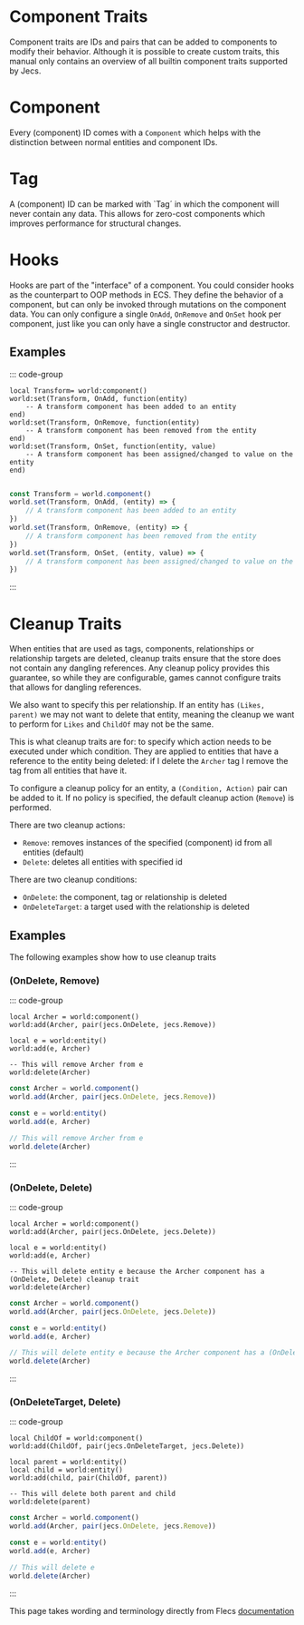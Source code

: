 # Component Traits
Component traits are IDs and pairs that can be added to components to modify their behavior. Although it is possible to create custom traits, this manual only contains an overview of all builtin component traits supported by Jecs.

# Component
Every (component) ID comes with a `Component` which helps with the distinction between normal entities and component IDs.

# Tag
A (component) ID can be marked with `Tag´ in which the component will never contain any data. This allows for zero-cost components which improves performance for structural changes.

# Hooks
Hooks are part of the "interface" of a component. You could consider hooks as the counterpart to OOP methods in ECS. They define the behavior of a component, but can only be invoked through mutations on the component data. You can only configure a single `OnAdd`, `OnRemove` and `OnSet` hook per component, just like you can only have a single constructor and destructor.

## Examples
::: code-group

```luau [luau]
local Transform= world:component()
world:set(Transform, OnAdd, function(entity)
    -- A transform component has been added to an entity
end)
world:set(Transform, OnRemove, function(entity)
    -- A transform component has been removed from the entity
end)
world:set(Transform, OnSet, function(entity, value)
    -- A transform component has been assigned/changed to value on the entity
end)
```

```typescript [typescript]

const Transform = world.component()
world.set(Transform, OnAdd, (entity) => {
    // A transform component has been added to an entity
})
world.set(Transform, OnRemove, (entity) => {
    // A transform component has been removed from the entity
})
world.set(Transform, OnSet, (entity, value) => {
    // A transform component has been assigned/changed to value on the entity
})

```

:::

# Cleanup Traits
When entities that are used as tags, components, relationships or relationship targets are deleted, cleanup traits ensure that the store does not contain any dangling references. Any cleanup policy provides this guarantee, so while they are configurable, games cannot configure traits that allows for dangling references.

We also want to specify this per relationship. If an entity has `(Likes, parent)` we may not want to delete that entity, meaning the cleanup we want to perform for `Likes` and `ChildOf` may not be the same.

This is what cleanup traits are for: to specify which action needs to be executed under which condition. They are applied to entities that have a reference to the entity being deleted: if I delete the `Archer` tag I remove the tag from all entities that have it.

To configure a cleanup policy for an entity, a `(Condition, Action)` pair can be added to it. If no policy is specified, the default cleanup action (`Remove`) is performed.

There are two cleanup actions:

- `Remove`: removes instances of the specified (component) id from all entities (default)
- `Delete`: deletes all entities with specified id

There are two cleanup conditions:

- `OnDelete`: the component, tag or relationship is deleted
- `OnDeleteTarget`: a target used with the relationship is deleted

## Examples
The following examples show how to use cleanup traits

### (OnDelete, Remove)
::: code-group

```luau [luau]
local Archer = world:component()
world:add(Archer, pair(jecs.OnDelete, jecs.Remove))

local e = world:entity()
world:add(e, Archer)

-- This will remove Archer from e
world:delete(Archer)
```

```typescript [typescript]
const Archer = world.component()
world.add(Archer, pair(jecs.OnDelete, jecs.Remove))

const e = world:entity()
world.add(e, Archer)

// This will remove Archer from e
world.delete(Archer)
```

:::

### (OnDelete, Delete)
::: code-group

```luau [luau]
local Archer = world:component()
world:add(Archer, pair(jecs.OnDelete, jecs.Delete))

local e = world:entity()
world:add(e, Archer)

-- This will delete entity e because the Archer component has a (OnDelete, Delete) cleanup trait
world:delete(Archer)
```

```typescript [typescript]
const Archer = world.component()
world.add(Archer, pair(jecs.OnDelete, jecs.Delete))

const e = world:entity()
world.add(e, Archer)

// This will delete entity e because the Archer component has a (OnDelete, Delete) cleanup trait
world.delete(Archer)
```

:::

### (OnDeleteTarget, Delete)
::: code-group

```luau [luau]
local ChildOf = world:component()
world:add(ChildOf, pair(jecs.OnDeleteTarget, jecs.Delete))

local parent = world:entity()
local child = world:entity()
world:add(child, pair(ChildOf, parent))

-- This will delete both parent and child
world:delete(parent)
```

```typescript [typescript]
const Archer = world.component()
world.add(Archer, pair(jecs.OnDelete, jecs.Remove))

const e = world:entity()
world.add(e, Archer)

// This will delete e
world.delete(Archer)
```

:::

This page takes wording and terminology directly from Flecs [documentation](https://www.flecs.dev/flecs/md_docs_2ComponentTraits.html)
